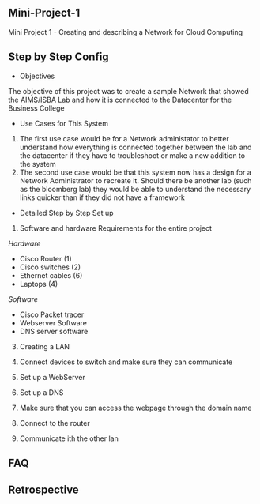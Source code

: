 ## Mini-Project-1
Mini Project 1 - Creating and describing a Network for Cloud Computing

## Step by Step Config
- Objectives

The objective of this project was to create a sample Network that showed the AIMS/ISBA Lab and how it is connected to the Datacenter for the Business College

- Use Cases for This System

1) The first use case would be for a Network administator to better understand how everything is connected together between the lab and the datacenter if they have to troubleshoot or make a new addition to the system
2) The second use case would be that this system now has a design for a Network Administrator to recreate it. Should there be another lab (such as the bloomberg lab) they would be able to understand the necessary links quicker than if they did not have a framework

- Detailed Step by Step Set up

1) Software and hardware Requirements for the entire project

*Hardware*
- Cisco Router (1)
- Cisco switches (2)
- Ethernet cables (6)
- Laptops (4)

*Software*
- Cisco Packet tracer
- Webserver Software
- DNS server software

3) Creating a LAN

4) Connect devices to switch and make sure they can communicate

5) Set up a WebServer

6) Set up a DNS

7) Make sure that you can access the webpage through the domain name

8) Connect to the router

9) Communicate ith the other lan


## FAQ


## Retrospective
